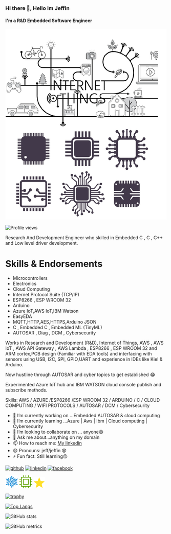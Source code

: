 ### Hi there 👋, Hello im Jeffin
#### I'm a R&D Embedded Software Engineer


![Im an R&D embedded engineer](backgrdnd.png)

![Profile views](https://gpvc.arturio.dev/jeffin28) 

Research And Development Engineer who skilled in Embedded C , C , C++ and Low level driver development.

# Skills & Endorsements

* Microcontrollers
* Electronics
* Cloud Computing
* Internet Protocol Suite (TCP/IP)
* ESP8266 , ESP WROOM 32
* Arduino
* Azure IoT,AWS IoT,IBM Watson
* EasyEDA
* MQTT,HTTP,AES,HTTPS,Arduino JSON
* C , Embedded C , Embedded ML (TinyML)
* AUTOSAR , Diag , DCM , Cybersecurity

Works in Research and Development (R&D), Internet of Things, AWS , AWS IoT , AWS API Gateway , AWS Lambda , ESP8266 , ESP WROOM 32 and ARM cortex,PCB design (Familiar with EDA tools) and interfacing with sensors using USB, I2C, SPI, GPIO,UART and experience in IDEs like Kiel & Arduino.

Now hustline through AUTOSAR and cyber topics to get established 😂

Experimented Azure IoT hub and IBM WATSON cloud console publish and subscribe methods.

Skills: AWS / AZURE /ESP8266 /ESP WROOM 32 / ARDUINO / C / CLOUD COMPUTING / WIFI PROTOCOLS / AUTOSAR / DCM / Cybersecurity

- 🔭 I’m currently working on ...Embedded AUTOSAR & cloud computing  
- 🌱 I’m currently learning ...Azure | Aws | Ibm | Cloud computing | Cybersecurity
- 👯 I’m looking to collaborate on ... anyone😄  
- 💬 Ask me about...anything on my domain 
- 📫 How to reach me: [My linkedin](http://linkedin.com/in/jeffin-mathew-28j) 
- 😄 Pronouns: jeff/jeffin 😎 
- ⚡ Fun fact: Still learning😜 


[<img src='https://cdn.jsdelivr.net/npm/simple-icons@3.0.1/icons/github.svg' alt='github' height='40'>](https://github.com/jeffin28)  [<img src='https://cdn.jsdelivr.net/npm/simple-icons@3.0.1/icons/linkedin.svg' alt='linkedin' height='40'>](https://www.linkedin.com/in/jeffin-mathew-28j/)  [<img src='https://cdn.jsdelivr.net/npm/simple-icons@3.0.1/icons/facebook.svg' alt='facebook' height='40'>](https://www.facebook.com/jeffin.mathew.92)  


<a href='https://archiveprogram.github.com/'><img src='https://raw.githubusercontent.com/acervenky/animated-github-badges/master/assets/acbadge.gif' width='40' height='40'></a> <a href='https://docs.github.com/en/developers'><img src='https://raw.githubusercontent.com/acervenky/animated-github-badges/master/assets/devbadge.gif' width='40' height='40'></a> <a href='https://stars.github.com/'><img src='https://raw.githubusercontent.com/acervenky/animated-github-badges/master/assets/starbadge.gif' width='35' height='35'></a>

[![trophy](https://github-profile-trophy.vercel.app/?username=jeffin28)](https://github.com/ryo-ma/github-profile-trophy)

[![Top Langs](https://github-readme-stats.vercel.app/api/top-langs/?username=jeffin28)](https://github.com/anuraghazra/github-readme-stats)

![GitHub stats](https://github-readme-stats.vercel.app/api?username=jeffin28&show_icons=true)  

![GitHub metrics](https://metrics.lecoq.io/jeffin28)  
